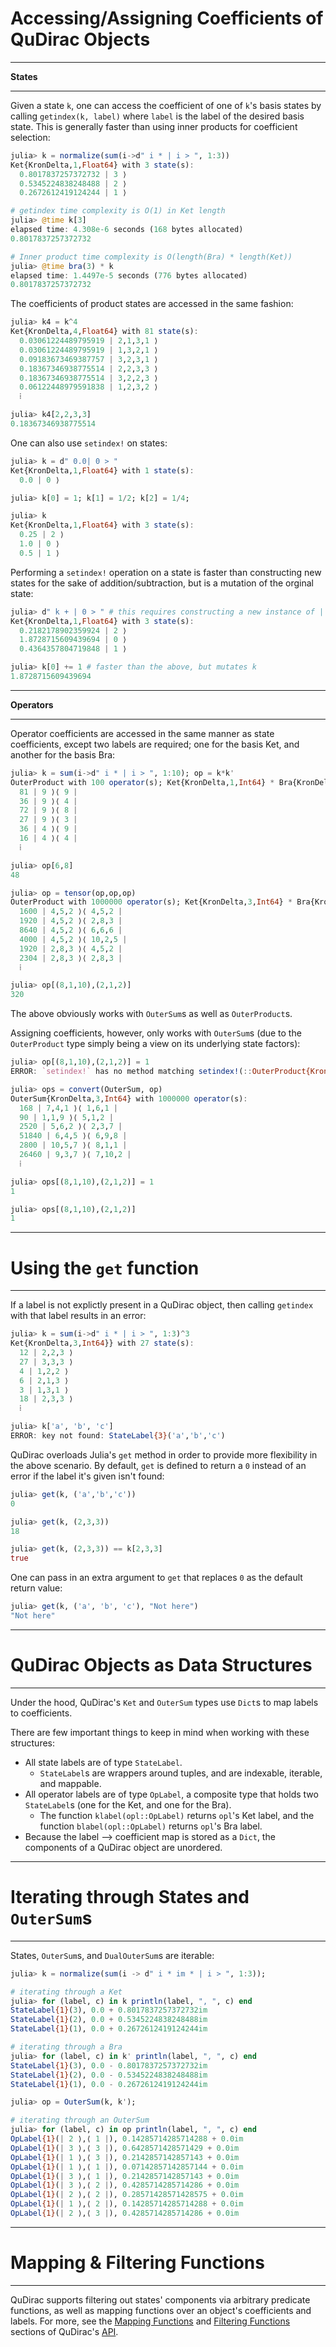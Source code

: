 #  Accessing/Assigning Coefficients of QuDirac Objects
---

**States**

---

Given a state `k`, one can access the coefficient of one of `k`'s basis states by calling `getindex(k, label)` where `label` is the label of the desired basis state. 
This is generally faster than using inner products for coefficient selection:

```julia
julia> k = normalize(sum(i->d" i * | i > ", 1:3))
Ket{KronDelta,1,Float64} with 3 state(s):
  0.8017837257372732 | 3 ⟩
  0.5345224838248488 | 2 ⟩
  0.2672612419124244 | 1 ⟩

# getindex time complexity is O(1) in Ket length
julia> @time k[3]
elapsed time: 4.308e-6 seconds (168 bytes allocated)
0.8017837257372732

# Inner product time complexity is O(length(Bra) * length(Ket))
julia> @time bra(3) * k
elapsed time: 1.4497e-5 seconds (776 bytes allocated)
0.8017837257372732
```

The coefficients of product states are accessed in the same fashion:

```julia
julia> k4 = k^4
Ket{KronDelta,4,Float64} with 81 state(s):
  0.03061224489795919 | 2,1,3,1 ⟩
  0.03061224489795919 | 1,3,2,1 ⟩
  0.09183673469387757 | 3,2,3,1 ⟩
  0.18367346938775514 | 2,2,3,3 ⟩
  0.18367346938775514 | 3,2,2,3 ⟩
  0.06122448979591838 | 1,2,3,2 ⟩
  ⁞

julia> k4[2,2,3,3]
0.18367346938775514
```

One can also use `setindex!` on states: 

```julia
julia> k = d" 0.0| 0 > "
Ket{KronDelta,1,Float64} with 1 state(s):
  0.0 | 0 ⟩

julia> k[0] = 1; k[1] = 1/2; k[2] = 1/4; 

julia> k
Ket{KronDelta,1,Float64} with 3 state(s):
  0.25 | 2 ⟩
  1.0 | 0 ⟩
  0.5 | 1 ⟩
```

Performing a `setindex!` operation on a state is faster than constructing new states 
for the sake of addition/subtraction, but is a mutation of the orginal state:

```julia
julia> d" k + | 0 > " # this requires constructing a new instance of | 0 ⟩
Ket{KronDelta,1,Float64} with 3 state(s):
  0.2182178902359924 | 2 ⟩
  1.8728715609439694 | 0 ⟩
  0.4364357804719848 | 1 ⟩

julia> k[0] += 1 # faster than the above, but mutates k
1.8728715609439694
```

---
**Operators**

---

Operator coefficients are accessed in the same manner as state coefficients, 
except two labels are required; one for the basis Ket, and another for the basis Bra:

```julia
julia> k = sum(i->d" i * | i > ", 1:10); op = k*k'
OuterProduct with 100 operator(s); Ket{KronDelta,1,Int64} * Bra{KronDelta,1,Int64}:
  81 | 9 ⟩⟨ 9 |
  36 | 9 ⟩⟨ 4 |
  72 | 9 ⟩⟨ 8 |
  27 | 9 ⟩⟨ 3 |
  36 | 4 ⟩⟨ 9 |
  16 | 4 ⟩⟨ 4 |
  ⁞

julia> op[6,8]
48

julia> op = tensor(op,op,op)
OuterProduct with 1000000 operator(s); Ket{KronDelta,3,Int64} * Bra{KronDelta,3,Int64}:
  1600 | 4,5,2 ⟩⟨ 4,5,2 |
  1920 | 4,5,2 ⟩⟨ 2,8,3 |
  8640 | 4,5,2 ⟩⟨ 6,6,6 |
  4000 | 4,5,2 ⟩⟨ 10,2,5 |
  1920 | 2,8,3 ⟩⟨ 4,5,2 |
  2304 | 2,8,3 ⟩⟨ 2,8,3 |
  ⁞

julia> op[(8,1,10),(2,1,2)]
320
```

The above obviously works with `OuterSum`s as well as `OuterProduct`s.

Assigning coefficients, however, only works with `OuterSum`s (due to the 
`OuterProduct` type simply being a view on its underlying state factors):

```julia
julia> op[(8,1,10),(2,1,2)] = 1
ERROR: `setindex!` has no method matching setindex!(::OuterProduct{KronDelta,3,Int64,Ket{KronDelta,3,Int64},Bra{KronDelta,3,Int64}}, ::Int64, ::(Int64,Int64,Int64), ::(Int64,Int64,Int64))

julia> ops = convert(OuterSum, op)
OuterSum{KronDelta,3,Int64} with 1000000 operator(s):
  168 | 7,4,1 ⟩⟨ 1,6,1 |
  90 | 1,1,9 ⟩⟨ 5,1,2 |
  2520 | 5,6,2 ⟩⟨ 2,3,7 |
  51840 | 6,4,5 ⟩⟨ 6,9,8 |
  2800 | 10,5,7 ⟩⟨ 8,1,1 |
  26460 | 9,3,7 ⟩⟨ 7,10,2 |
  ⁞

julia> ops[(8,1,10),(2,1,2)] = 1
1

julia> ops[(8,1,10),(2,1,2)]
1
```

---
#  Using the `get` function
---

If a label is not explictly present in a QuDirac object, then calling `getindex` with that label results in an error: 

```julia
julia> k = sum(i->d" i * | i > ", 1:3)^3
Ket{KronDelta,3,Int64}} with 27 state(s):
  12 | 2,2,3 ⟩
  27 | 3,3,3 ⟩
  4 | 1,2,2 ⟩
  6 | 2,1,3 ⟩
  3 | 1,3,1 ⟩
  18 | 2,3,3 ⟩
  ⁞

julia> k['a', 'b', 'c']
ERROR: key not found: StateLabel{3}('a','b','c')
```

QuDirac overloads Julia's `get` method in order to provide more flexibility in the above scenario. By default, `get` is defined to return a `0` instead of an error if the label it's given isn't found:

```julia
julia> get(k, ('a','b','c'))
0

julia> get(k, (2,3,3))
18

julia> get(k, (2,3,3)) == k[2,3,3]
true
```

One can pass in an extra argument to `get` that replaces `0` as the default return value: 

```julia
julia> get(k, ('a', 'b', 'c'), "Not here")
"Not here"
```
---
# QuDirac Objects as Data Structures
---

Under the hood, QuDirac's `Ket` and `OuterSum` types use `Dict`s to map labels to coefficients.

There are few important things to keep in mind when working with these structures:

- All state labels are of type `StateLabel`. 
    - `StateLabel`s are wrappers around tuples, and are indexable, iterable, and mappable. 
- All operator labels are of type `OpLabel`, a composite type that holds two `StateLabel`s (one for the Ket, and one for the Bra). 
    - The function `klabel(opl::OpLabel)` returns `opl`'s Ket label, and the function `blabel(opl::OpLabel)` returns `opl`'s Bra label.
- Because the label --> coefficient map is stored as a `Dict`, the components of a QuDirac object are unordered.


---
# Iterating through States and `OuterSum`s
---

States, `OuterSum`s, and `DualOuterSum`s are iterable:

```julia
julia> k = normalize(sum(i -> d" i * im * | i > ", 1:3));

# iterating through a Ket
julia> for (label, c) in k println(label, ", ", c) end
StateLabel{1}(3), 0.0 + 0.8017837257372732im
StateLabel{1}(2), 0.0 + 0.5345224838248488im
StateLabel{1}(1), 0.0 + 0.2672612419124244im

# iterating through a Bra
julia> for (label, c) in k' println(label, ", ", c) end
StateLabel{1}(3), 0.0 - 0.8017837257372732im
StateLabel{1}(2), 0.0 - 0.5345224838248488im
StateLabel{1}(1), 0.0 - 0.2672612419124244im

julia> op = OuterSum(k, k');

# iterating through an OuterSum
julia> for (label, c) in op println(label, ", ", c) end
OpLabel{1}(| 2 ⟩,⟨ 1 |), 0.14285714285714288 + 0.0im
OpLabel{1}(| 3 ⟩,⟨ 3 |), 0.6428571428571429 + 0.0im
OpLabel{1}(| 1 ⟩,⟨ 3 |), 0.2142857142857143 + 0.0im
OpLabel{1}(| 1 ⟩,⟨ 1 |), 0.07142857142857144 + 0.0im
OpLabel{1}(| 3 ⟩,⟨ 1 |), 0.2142857142857143 + 0.0im
OpLabel{1}(| 3 ⟩,⟨ 2 |), 0.4285714285714286 + 0.0im
OpLabel{1}(| 2 ⟩,⟨ 2 |), 0.28571428571428575 + 0.0im
OpLabel{1}(| 1 ⟩,⟨ 2 |), 0.14285714285714288 + 0.0im
OpLabel{1}(| 2 ⟩,⟨ 3 |), 0.4285714285714286 + 0.0im
```

---
#  Mapping & Filtering Functions
---

QuDirac supports filtering out states' components via arbitrary predicate functions, as well as mapping functions
over an object's coefficients and labels. For more, see the [Mapping Functions](api/#mapping-functions) and [Filtering Functions](api/#filtering-functions) sections of QuDirac's [API](api.md).
